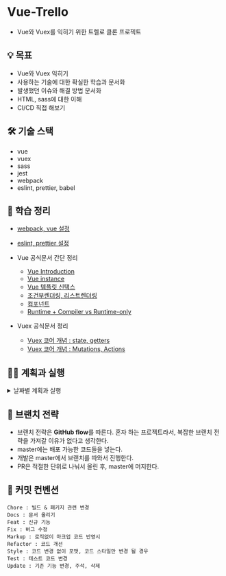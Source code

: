 # Vue-Trello

- Vue와 Vuex를 익히기 위한 트렐로 클론 프로젝트


## 💡 목표 
- Vue와 Vuex 익히기
- 사용하는 기술에 대한 확실한 학습과 문서화
- 발생했던 이슈와 해결 방법 문서화
- HTML, sass에 대한 이해 
- CI/CD 직접 해보기

## 🛠 기술 스택
- vue
- vuex
- sass
- jest
- webpack
- eslint, prettier, babel

## 📗 학습 정리
- [webpack, vue 설정](https://github.com/yejineee/vue-trello/blob/master/docs/webpack.md)
- [eslint, prettier 설정](https://github.com/yejineee/vue-trello/blob/master/docs/eslint-prettier.md)

- Vue 공식문서 간단 정리
  - [Vue Introduction](https://hackmd.io/cXf2Y39zQ-Kv8sqnYBi_zw)
  - [Vue instance](https://hackmd.io/6N65rm0KTTGk_y_1QhfCeA)
  - [Vue 템플릿 신택스](https://hackmd.io/a1iRCJuuT0-pDC52yjVP2w)
  - [조건부렌더링, 리스트렌더링](https://hackmd.io/1XnTtI1_ShG5G0xnOx0eBg)
  - [컴포넌트](https://hackmd.io/EfHf4_1jQdq09gp2lOkQ-w)
  - [Runtime + Compiler vs Runtime-only](https://hackmd.io/5hF0zrqLSVS9lIYH_Za2Mw)

- Vuex 공식문서 정리
  - [Vuex 코어 개념 : state, getters](https://hackmd.io/BSRVLv-_RlulY-azXSRr2A)
  - [Vuex 코어 개념 : Mutations, Actions](https://hackmd.io/mHGTeQOhSeiQMqpyvRSf0w)



## 🏃‍♀️ 계획과 실행 
<details>
  <summary>날짜별 계획과 실행</summary>

  - **21.04.30 금** 
    - vue, webpack 설정 후 로컬호스트 띄워보기 - [PR](https://github.com/yejineee/vue-trello/pull/5) ✅ 
    - prettier, eslint 설정하기 ⛔️
    - babel 설정하기 ⛔️
    - es module 사용할 수 있는지 확인해보고 안되면 바벨 설정하기 ⛔️
    - 환경설정한 것 문서화해서 올리기

  - **21.05.01 토** 
    - prettier, eslint 설정하기 ✅ - [PR](https://github.com/yejineee/vue-trello/pull/6)
    - babel 설정하기 ⛔️
    - vue 공식문서 읽기(template 마지막부분 ~ 컴포넌트) 🌗
    - 기본 페이지 마크업 ⛔️
    - 칼럼 추가하기 기능  ⛔️
    - 칼럼에 todo 추가하기 기능 ⛔️
    - 환경설정한 것 문서화해서 올리기
  - **21.05.02 일**
    - vue 공식문서 읽고 정리 ✅ 
    - 기본 마크업 ✅ 
    - 칼럼 추가하기 ✅ - [PR](https://github.com/yejineee/vue-trello/pull/9)
    
  - **21.05.04 화**
    - vuex 학습 및 정리 (코어개념-state, getters, mutations, actions) ✅ 
    - 서버에서 columns 데이터 가져와서 보여주기 - 비동기 액션 적용! ✅ 
    - 칼럼 생성으로 Store의 state 변경시키기 ✅ 
    - 칼럼 이름 수정하기 ⛔️
    - 유저 스토어 추가하여 스토어 모듈화하기 ⛔️
    - 지금까지 개발한 내용 정리하기 ⛔️

  - **21.05.05 수**
    - 칼럼 이름 수정하기 ✅ 
    - 메인 페이지 마크업 다시 정비하기 ✅ 


</details>





## 🌳 브랜치 전략 
- 브랜치 전략은 **GitHub flow**를 따른다.
  혼자 하는 프로젝트라서, 복잡한 브랜치 전략을 가져갈 이유가 없다고 생각한다.
- master에는 배포 가능한 코드들을 넣는다.
- 개발은 master에서 브랜치를 따와서 진행한다.
- PR은 적절한 단위로 나눠서 올린 후, master에 머지한다.

## 🔖 커밋 컨벤션
```
Chore : 빌드 & 패키지 관련 변경
Docs : 문서 올리기
Feat : 신규 기능
Fix : 버그 수정
Markup : 로직없이 마크업 코드 반영시
Refactor : 코드 개선
Style : 코드 변경 없이 포맷, 코드 스타일만 변경 될 경우
Test : 테스트 코드 변경
Update : 기존 기능 변경, 주석, 삭제
```
